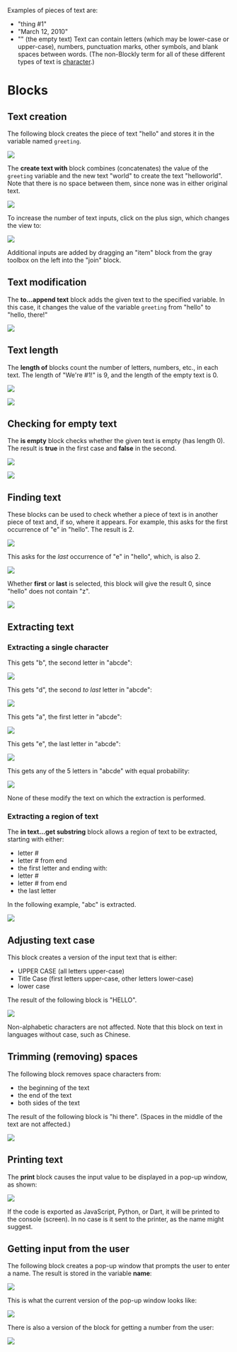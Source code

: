 
Examples of pieces of text are:
  * "thing #1"
  * "March 12, 2010"
  * "" (the empty text)
Text can contain letters (which may be lower-case or upper-case), numbers, punctuation marks, other symbols, and blank spaces between words.  (The non-Blockly term for all of these different types of text is [character](https://en.wikipedia.org/wiki/Character_(computing)).)

# Blocks

## Text creation
The following block creates the piece of text "hello" and stores it in the variable named ` greeting `.

![](text-text.png)

The **create text with** block combines (concatenates) the value of the ` greeting ` variable and the new text "world" to create the text "helloworld".  Note that there is no space between them, since none was in either original text.

![](text-create.png)

To increase the number of text inputs, click on the plus sign, which changes the view to:

![](text-append-modify.png)

Additional inputs are added by dragging an "item" block from the gray toolbox on the left into the "join" block.

## Text modification

The **to...append text** block adds the given text to the specified variable.  In this case, it changes the value of the variable ` greeting ` from "hello" to "hello, there!"

![](text-append.png)


## Text length

The **length of** blocks count the number of letters, numbers, etc., in each text.  The length of "We're #1!" is 9, and the length of the empty text is 0.

![](text-length1.png)

![](text-length2.png)

## Checking for empty text
The **is empty** block checks whether the given text is empty (has length 0).  The result is **true** in the first case and **false** in the second.

![](text-empty2.png)

![](text-empty1.png)

## Finding text

These blocks can be used to check whether a piece of text is in another piece of text and, if so, where it appears.  For example, this asks for the first occurrence of "e" in "hello".  The result is 2.

![](text-find-first.png)

This asks for the _last_ occurrence of "e" in "hello", which, is also 2.

![](text-find-last.png)

Whether **first** or **last** is selected, this block will give the result 0, since "hello" does not contain "z".

![](text-find-first-last.png)

## Extracting text

### Extracting a single character

This gets "b", the second letter in "abcde":

![](text-in-text-get1.png)

This gets "d", the second _to last_ letter in "abcde":

![](text-in-text-get2.png)

This gets "a", the first letter in "abcde":

![](text-in-text-get3.png)

This gets "e", the last letter in "abcde":

![](text-in-text-get4.png)

This gets any of the 5 letters in "abcde" with equal probability:

![](text-in-text-get5.png)

None of these modify the text on which the extraction is performed.

### Extracting a region of text

The **in text...get substring** block allows a region of text to be extracted, starting with either:
  * letter #
  * letter # from end
  * the first letter
and ending with:
  * letter #
  * letter # from end
  * the last letter

In the following example, "abc" is extracted.

![](text-get-substring.png)

## Adjusting text case

This block creates a version of the input text that is either:
  * UPPER CASE (all letters upper-case)
  * Title Case (first letters upper-case, other letters lower-case)
  * lower case

The result of the following block is "HELLO".

![](text-case.png)

Non-alphabetic characters are not affected.  Note that this block on text in languages without case, such as Chinese.

## Trimming (removing) spaces

The following block removes space characters from:
  * the beginning of the text
  * the end of the text
  * both sides of the text

The result of the following block is "hi   there".  (Spaces in the middle of the text are not affected.)

![](text-trim-spaces.png)

## Printing text

The **print** block causes the input value to be displayed in a pop-up window, as shown:

![](text-print.png)

If the code is exported as JavaScript, Python, or Dart, it will be printed to the console (screen).  In no case is it sent to the printer, as the name might suggest.

## Getting input from the user

The following block creates a pop-up window that prompts the user to enter a name.  The result is stored in the variable **name**:

![](text-prompt.png)

This is what the current version of the pop-up window looks like:

![](text-prompt-popup.png)

There is also a version of the block for getting a number from the user:

![](text-get-number.png)

